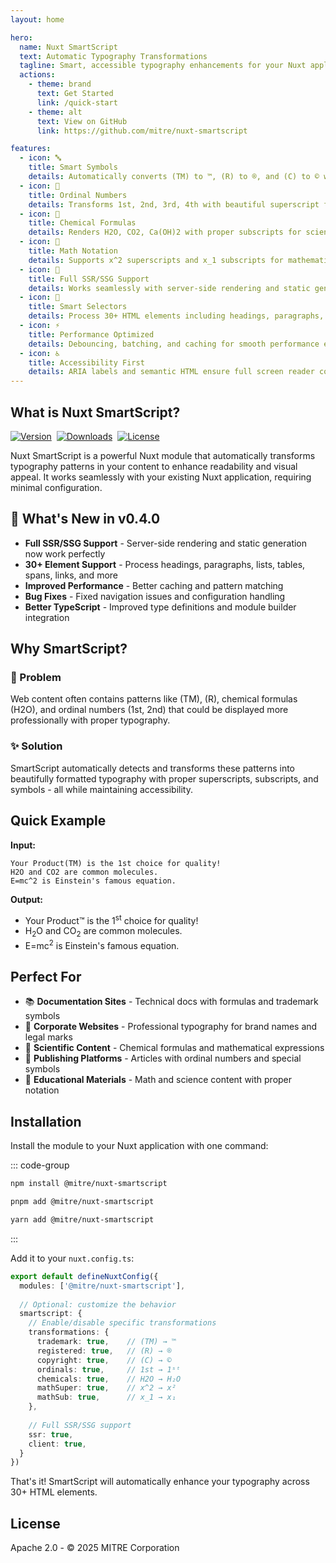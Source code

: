 ```yaml
---
layout: home

hero:
  name: Nuxt SmartScript
  text: Automatic Typography Transformations
  tagline: Smart, accessible typography enhancements for your Nuxt applications with full SSR/SSG support
  actions:
    - theme: brand
      text: Get Started
      link: /quick-start
    - theme: alt
      text: View on GitHub
      link: https://github.com/mitre/nuxt-smartscript

features:
  - icon: 🔤
    title: Smart Symbols
    details: Automatically converts (TM) to ™, (R) to ®, and (C) to © with proper positioning
  - icon: 🔢
    title: Ordinal Numbers
    details: Transforms 1st, 2nd, 3rd, 4th with beautiful superscript formatting
  - icon: 🧪
    title: Chemical Formulas
    details: Renders H2O, CO2, Ca(OH)2 with proper subscripts for scientific content
  - icon: 📐
    title: Math Notation
    details: Supports x^2 superscripts and x_1 subscripts for mathematical expressions
  - icon: 🚀
    title: Full SSR/SSG Support
    details: Works seamlessly with server-side rendering and static generation for optimal SEO
  - icon: 🎯
    title: Smart Selectors
    details: Process 30+ HTML elements including headings, paragraphs, lists, tables, and more
  - icon: ⚡
    title: Performance Optimized
    details: Debouncing, batching, and caching for smooth performance even with large documents
  - icon: ♿
    title: Accessibility First
    details: ARIA labels and semantic HTML ensure full screen reader compatibility
---
```


## What is Nuxt SmartScript?

<p>
  <a href="https://www.npmjs.com/package/@mitre/nuxt-smartscript"><img src="https://img.shields.io/npm/v/@mitre/nuxt-smartscript?style=flat&colorA=18181B&colorB=28CF8D" alt="Version"></a>&nbsp;
  <a href="https://www.npmjs.com/package/@mitre/nuxt-smartscript"><img src="https://img.shields.io/npm/dm/@mitre/nuxt-smartscript?style=flat&colorA=18181B&colorB=28CF8D" alt="Downloads"></a>&nbsp;
  <a href="https://github.com/mitre/nuxt-smartscript/blob/main/LICENSE"><img src="https://img.shields.io/github/license/mitre/nuxt-smartscript?style=flat&colorA=18181B&colorB=28CF8D" alt="License"></a>
</p>

Nuxt SmartScript is a powerful Nuxt module that automatically transforms typography patterns in your content to enhance readability and visual appeal. It works seamlessly with your existing Nuxt application, requiring minimal configuration.

## 🎉 What's New in v0.4.0

- **Full SSR/SSG Support** - Server-side rendering and static generation now work perfectly
- **30+ Element Support** - Process headings, paragraphs, lists, tables, spans, links, and more
- **Improved Performance** - Better caching and pattern matching
- **Bug Fixes** - Fixed navigation issues and configuration handling
- **Better TypeScript** - Improved type definitions and module builder integration

## Why SmartScript?

### 🎯 Problem

Web content often contains patterns like (TM), (R), chemical formulas (H2O), and ordinal numbers (1st, 2nd) that could be displayed more professionally with proper typography.

### ✨ Solution

SmartScript automatically detects and transforms these patterns into beautifully formatted typography with proper superscripts, subscripts, and symbols - all while maintaining accessibility.

## Quick Example

**Input:**
```
Your Product(TM) is the 1st choice for quality!
H2O and CO2 are common molecules.
E=mc^2 is Einstein's famous equation.
```

**Output:**
- Your Product™ is the 1<sup>st</sup> choice for quality!
- H<sub>2</sub>O and CO<sub>2</sub> are common molecules.
- E=mc<sup>2</sup> is Einstein's famous equation.

## Perfect For

- 📚 **Documentation Sites** - Technical docs with formulas and trademark symbols
- 🏢 **Corporate Websites** - Professional typography for brand names and legal marks
- 🔬 **Scientific Content** - Chemical formulas and mathematical expressions
- 📰 **Publishing Platforms** - Articles with ordinal numbers and special symbols
- 📖 **Educational Materials** - Math and science content with proper notation

## Installation

Install the module to your Nuxt application with one command:

::: code-group
```bash [npm]
npm install @mitre/nuxt-smartscript
```
```bash [pnpm]
pnpm add @mitre/nuxt-smartscript
```
```bash [yarn]
yarn add @mitre/nuxt-smartscript
```
:::

Add it to your `nuxt.config.ts`:

```typescript
export default defineNuxtConfig({
  modules: ['@mitre/nuxt-smartscript'],
  
  // Optional: customize the behavior
  smartscript: {
    // Enable/disable specific transformations
    transformations: {
      trademark: true,    // (TM) → ™
      registered: true,   // (R) → ®
      copyright: true,    // (C) → ©
      ordinals: true,     // 1st → 1ˢᵗ
      chemicals: true,    // H2O → H₂O
      mathSuper: true,    // x^2 → x²
      mathSub: true,      // x_1 → x₁
    },
    
    // Full SSR/SSG support
    ssr: true,
    client: true,
  }
})
```

That's it! SmartScript will automatically enhance your typography across 30+ HTML elements.

## License

Apache 2.0 - © 2025 MITRE Corporation